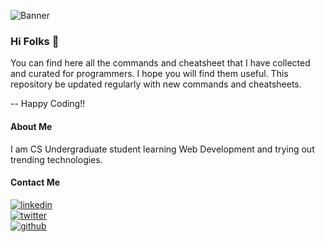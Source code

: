 ![Banner](https://github.com/thisiskushal31/Commands-and-Cheatsheets/blob/main/Assets/Item_Description_Banner.jpg?raw=true)

### Hi Folks 👋

You can find here all the commands and cheatsheet that I have collected and curated for programmers. I hope you will find them useful. This repository be updated regularly with new commands and cheatsheets.         

-- Happy Coding!!      

#### About Me

I am CS Undergraduate student learning Web Development and trying out trending technologies.      

#### Contact Me
[![linkedin](https://img.shields.io/badge/linkedin-0A66C2?style=for-the-badge&logo=linkedin&logoColor=white)](https://www.linkedin.com/in/thisiskushalgupta/)      
[![twitter](https://img.shields.io/badge/twitter-1DA1F2?style=for-the-badge&logo=twitter&logoColor=white)](https://twitter.com/thisis_kushal)      
[![github](https://img.shields.io/badge/github-0d1117?style=for-the-badge&logo=github&logoColor=white)](https://github.com/thisiskushal31/)             

